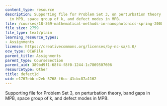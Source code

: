 ```yaml
---
content_type: resource
description: Supporting file for Problem Set 3, on perturbation theory, band gaps
  in MPB, space group of k, and defect modes in MPB.
file: /courses/18-369-mathematical-methods-in-nanophotonics-spring-2008/e1767ebbd2eb5768f6cc41cbc87a1162_defect1d.ctl
file_size: 2759
file_type: text/plain
learning_resource_types:
- Assignments
license: https://creativecommons.org/licenses/by-nc-sa/4.0/
ocw_type: OCWFile
parent_title: Assignments
parent_type: CourseSection
parent_uid: 389bd9f1-68f4-f8f0-1244-1c7869507606
resourcetype: Other
title: defect1d
uid: e1767ebb-d2eb-5768-f6cc-41cbc87a1162
---
```

Supporting file for Problem Set 3, on perturbation theory, band gaps in MPB, space group of k, and defect modes in MPB.